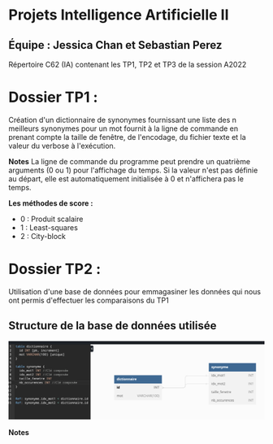 # Projets Intelligence Artificielle II
## Équipe : Jessica Chan et Sebastian Perez
Répertoire C62 (IA) contenant les TP1, TP2 et TP3 de la session A2022

# Dossier TP1 : 
Création d'un dictionnaire de synonymes fournissant une liste des n meilleurs synonymes pour un mot fournit à la ligne de commande en prenant compte la taille de fenêtre, de l'encodage, du fichier texte et la valeur du verbose à l'exécution.  

**Notes**
La ligne de commande du programme peut prendre un quatrième arguments (0 ou 1) pour l'affichage du temps.
Si la valeur n'est pas définie au départ, elle est automatiquement initialisée à 0 et n'affichera pas le temps.

**Les méthodes de score :**  
- 0 : Produit scalaire
- 1 : Least-squares
- 2 : City-block 

# Dossier TP2 : 
Utilisation d'une base de données pour emmagasiner les données qui nous ont permis d'effectuer les comparaisons du TP1

## Structure de la base de données utilisée
<img src="C62/TP2/README-IMG.png">

**Notes**
